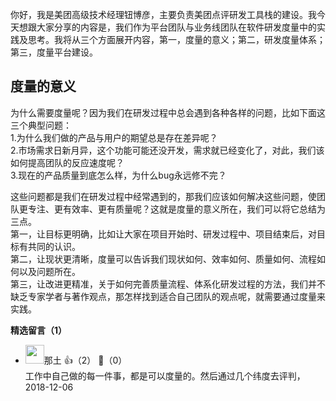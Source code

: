 你好，我是美团高级技术经理钮博彦，主要负责美团点评研发工具栈的建设。我今天想跟大家分享的内容是，我们作为平台团队与业务线团队在软件研发度量中的实践及思考。我将从三个方面展开内容，第一，度量的意义；第二，研发度量体系；第三，度量平台建设。

## 度量的意义

为什么需要度量呢？因为我们在研发过程中总会遇到各种各样的问题，比如下面这三个典型问题：  
1.为什么我们做的产品与用户的期望总是存在差异呢？  
2.市场需求日新月异，这个功能可能还没开发，需求就已经变化了，对此，我们该如何提高团队的反应速度呢？  
3.现在的产品质量到底怎么样，为什么bug永远修不完？

这些问题都是我们在研发过程中经常遇到的，那我们应该如何解决这些问题，使团队更专注、更有效率、更有质量呢？这就是度量的意义所在，我们可以将它总结为三点。  
第一，让目标更明确，比如让大家在项目开始时、研发过程中、项目结束后，对目标有共同的认识。  
第二，让现状更清晰，度量可以告诉我们现状如何、效率如何、质量如何、流程如何以及问题所在。  
第三，让改进更精准，关于如何完善质量流程、体系化研发过程的方法，我们并不缺乏专家学者与著作观点，那怎样找到适合自己团队的观点呢，就需要通过度量来实践。
<div><strong>精选留言（1）</strong></div><ul>
<li><img src="https://static001.geekbang.org/account/avatar/00/12/31/d6/b64e3ef3.jpg" width="30px"><span>那土</span> 👍（2） 💬（0）<div>工作中自己做的每一件事，都是可以度量的。然后通过几个纬度去评判，</div>2018-12-06</li><br/>
</ul>